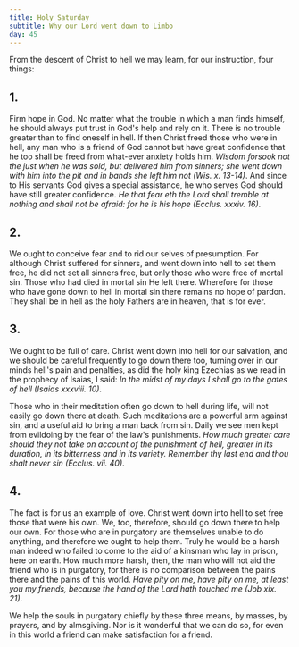 ```yaml
---
title: Holy Saturday
subtitle: Why our Lord went down to Limbo
day: 45
---
```


From the descent of Christ to hell we may learn, for our instruction, four things:

## 1.

Firm hope in God. No matter what the trouble in which a man finds himself, he should always put trust in God's help and rely on it. There is no trouble greater than to find oneself in hell. If then Christ freed those who were in hell, any man who is a friend of God cannot but have great confidence that he too shall be freed from what-ever anxiety holds him. _Wisdom forsook not the just when he was sold, but delivered him from sinners; she went down with him into the pit and in bands she left him not (Wis. x. 13-14)_. And since to His servants God gives a special assistance, he who serves God should have still greater confidence. _He that fear eth the Lord shall tremble at nothing and shall not be afraid: for he is his hope (Ecclus. xxxiv. 16)_.

## 2.

We ought to conceive fear and to rid our selves of presumption. For although Christ suffered for sinners, and went down into hell to set them free, he did not set all sinners free, but only those who were free of mortal sin. Those who had died in mortal sin He left there. Wherefore for those who have gone down to hell in mortal sin there remains no hope of pardon. They shall be in hell as the holy Fathers are in heaven, that is for ever.

## 3.

We ought to be full of care. Christ went down into hell for our salvation, and we should be careful frequently to go down there too, turning over in our minds hell's pain and penalties, as did the holy king Ezechias as we read in the prophecy of Isaias, I said: _In the midst of my days I shall go to the gates of hell (Isaias xxxviii. 10)_.

Those who in their meditation often go down to hell during life, will not easily go down there at death. Such meditations are a powerful arm against sin, and a useful aid to bring a man back from sin. Daily we see men kept from evildoing by the fear of the law's punishments. _How much greater care should they not take on account of the punishment of hell, greater in its duration, in its bitterness and in its variety. Remember thy last end and thou shalt never sin (Ecclus. vii. 40)_.

## 4.

The fact is for us an example of love. Christ went down into hell to set free those that were his own. We, too, therefore, should go down there to help our own. For those who are in purgatory are themselves unable to do anything, and therefore we ought to help them. Truly he would be a harsh man indeed who failed to come to the aid of a kinsman who lay in prison, here on earth. How much more harsh, then, the man who will not aid the friend who is in purgatory, for there is no comparison between the pains there and the pains of this world. _Have pity on me, have pity on me, at least you my friends, because the hand of the Lord hath touched me (Job xix. 21)_.

We help the souls in purgatory chiefly by these three means, by masses, by prayers, and by almsgiving. Nor is it wonderful that we can do so, for even in this world a friend can make satisfaction for a friend.
